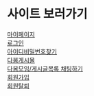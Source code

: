 <h1>사이트 보러가기</h1>
<a href="templates/mypage.html">마이페이지</a><br>
<a href="templates/login.html">로그인</a><br>
<a href="templates/findaccount.html">아이디비밀번호찾기</a><br>
<a href="templates/posts.html">다봄게시물</a><br>
<a href="templates/chat.html">다봄모임/게시글목록 채팅하기</a><br>
<a href="templates/register.html">회원가입</a><br>
<a href="templates/unregister.html">회원탈퇴</a>